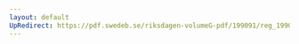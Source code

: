 ```yaml
---
layout: default
UpRedirect: https://pdf.swedeb.se/riksdagen-volumeG-pdf/199091/reg_199091/reg_199091_1106.pdf
---
```

